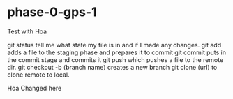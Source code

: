 phase-0-gps-1
=============

Test with Hoa

git status tell me what state my file is in and if I made any changes.
git add adds a file to the staging phase and prepares it to commit
git commit puts in the commit stage and commits it
git push which pushes a file to the remote dir.
git checkout -b (branch name) creates a new branch
git clone (url) to clone remote to local.


Hoa Changed here
